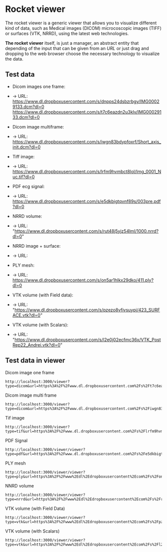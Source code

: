 # Rocket viewer

The rocket viewer is a generic viewer that allows you to visualize different kind of data, such as Medical images (DICOM) microcoscopic images (TIFF) or surfaces (VTK, NRRD), using the latest web technologies.

**The rocket viewer** itself, is just a manager, an abstract entity that depending of the input that can be given from an *URL* or just drag and dropping to the web browser choose the necessary technology to visualize the data. 

## Test data

* Dicom images one frame: 
* -> URL: 
https://www.dl.dropboxusercontent.com/s/dnpps24dsbzrbgy/IMG00029133.dcm?dl=0
https://www.dl.dropboxusercontent.com/s/t7c6eazdn2u3klv/IMG00029133.dcm?dl=0

* Dicom image multiframe:
* -> URL: 
https://www.dl.dropboxusercontent.com/s/iwgn83bdypfoxrf/Short_axis_init.dcm?dl=0

* Tiff image:
* -> URL: 
https://www.dl.dropboxusercontent.com/s/lrfm9hvmbct8lol/Img_0001_Nuc.tif?dl=0

* PDF ecg signal:
* -> URL: 
https://www.dl.dropboxusercontent.com/s/e5dkbigtqvnf89s/003pre.pdf?dl=0

* NRRD volume:
* -> URL:
"https://www.dl.dropboxusercontent.com/s/rut48j5yjz54lml/1000.nrrd?dl=0"

* NRRD image + surface:
* -> URL:

* PLY mesh:
* -> URL:
https://www.dl.dropboxusercontent.com/s/on5ar1hlkx29dko/411.ply?dl=0

* VTK volume (with Field data):
* -> URL:
"https://www.dl.dropboxusercontent.com/s/pzezo8vfivsuypj/423_SURFACE.vtk?dl=0"

* VTK volume (with Scalars):
* -> URL:
"https://www.dl.dropboxusercontent.com/s/l2e0j02ecfmc36x/VTK_PostRep22_Andrei.vtk?dl=0"

## Test data in viewer

Dicom image one frame

```
http://localhost:3000/viewer?type=dicom&url=https%3A%2F%2Fwww.dl.dropboxusercontent.com%2Fs%2Ft7c6eazdn2u3klv%2FIMG00029133.dcm%3Fdl%3D0%0D%0A
```

Dicom image multi frame

```
http://localhost:3000/viewer?type=dicom&url=https%3A%2F%2Fwww.dl.dropboxusercontent.com%2Fs%2Fiwgn83bdypfoxrf%2FShort_axis_init.dcm%3Fdl%3D0

```

Tif image 

```
http://localhost:3000/viewer?type=tif&url=https%3A%2F%2Fwww.dl.dropboxusercontent.com%2Fs%2Flrfm9hvmbct8lol%2FImg_0001_Nuc.tif%3Fdl%3D0
```

PDF Signal

```
http://localhost:3000/viewer/viewer?type=pdf&url=https%3A%2F%2Fwww.dl.dropboxusercontent.com%2Fs%2Fe5dkbigtqvnf89s%2F003pre.pdf%3Fdl%3D0
```

PLY mesh

```
http://localhost:3000/viewer/viewer?type=ply&url=https%3A%2F%2Fwww%2Edl%2Edropboxusercontent%2Ecom%2Fs%2Fon5ar1hlkx29dko%2F411%2Eply%3Fdl%3D0
```

NNRD volume

```
http://localhost:3000/viewer/viewer?type=nrrd&url=https%3A%2F%2Fwww%2Edl%2Edropboxusercontent%2Ecom%2Fs%2Frut48j5yjz54lml%2F1000%2Enrrd%3Fdl%3D0
```

VTK volume (with Field Data)

```
http://localhost:3000/viewer/viewer?type=vtk&url=https%3A%2F%2Fwww%2Edl%2Edropboxusercontent%2Ecom%2Fs%2Fpzezo8vfivsuypj%2F423_SURFACE%2Evtk%3Fdl%3D0
```

VTK volume (with Scalars)

```
http://localhost:3000/viewer/viewer?type=vtk&url=https%3A%2F%2Fwww%2Edl%2Edropboxusercontent%2Ecom%2Fs%2Fl2e0j02ecfmc36x%2FVTK_PostRep22_Andrei%2Evtk%3Fdl%3D0
```